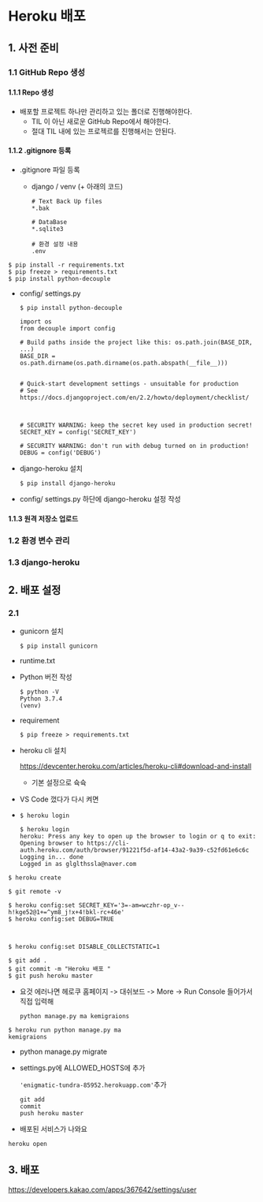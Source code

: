 # Heroku 배포

## 1. 사전 준비

### 1.1 GitHub Repo 생성

#### 1.1.1 Repo 생성

- 배포할 프로젝트 하나만 관리하고 있는 폴더로 진행해야한다.
  - TIL 이 아닌 새로운 GitHub Repo에서 해야한다.
  - 절대 TIL 내에 있는 프로젝르를 진행해서는 안된다.



#### 1.1.2 .gitignore 등록

- .gitignore 파일 등록

  - django / venv (+ 아래의 코드)

    ```
    # Text Back Up files
    *.bak
    
    # DataBase
    *.sqlite3
    
    # 환경 설정 내용
    .env
    ```



```
$ pip install -r requirements.txt
$ pip freeze > requirements.txt
$ pip install python-decouple
```





- config/ settings.py

  ```
  $ pip install python-decouple
  ```

  ```
  import os
  from decouple import config
  
  # Build paths inside the project like this: os.path.join(BASE_DIR, ...)
  BASE_DIR = os.path.dirname(os.path.dirname(os.path.abspath(__file__)))
  
  
  # Quick-start development settings - unsuitable for production
  # See https://docs.djangoproject.com/en/2.2/howto/deployment/checklist/
  


  # SECURITY WARNING: keep the secret key used in production secret!
  SECRET_KEY = config('SECRET_KEY')
  
  # SECURITY WARNING: don't run with debug turned on in production!
  DEBUG = config('DEBUG')
  ```







- django-heroku 설치

  ```
  $ pip install django-heroku
  ```

- config/ settings.py 하단에 django-heroku 설정 작성





#### 1.1.3 원격 저장소 업로드





### 1.2  환경 변수 관리

### 1.3 django-heroku





## 2. 배포 설정

### 2.1

- gunicorn 설치

  ```
  $ pip install gunicorn
  ```



- runtime.txt

- Python 버전 작성

  ```
  $ python -V
  Python 3.7.4
  (venv)
  ```



- requirement

  ```
  $ pip freeze > requirements.txt
  ```

  

- heroku cli 설치

  https://devcenter.heroku.com/articles/heroku-cli#download-and-install

  - 기본 설정으로 슉슉



- VS Code 껐다가 다시 켜면 

- ```
  $ heroku login
  
  $ heroku login
  heroku: Press any key to open up the browser to login or q to exit:
  Opening browser to https://cli-auth.heroku.com/auth/browser/91221f5d-af14-43a2-9a39-c52fd61e6c6c
  Logging in... done
  Logged in as glglthssla@naver.com
  ```





```
$ heroku create
```

```
$ git remote -v
```



```
$ heroku config:set SECRET_KEY='3=-am=wczhr-op_v--h!kge52@1+=^ym8_j!x+4!bkl-rc+46e'
$ heroku config:set DEBUG=TRUE



$ heroku config:set DISABLE_COLLECTSTATIC=1
```



```
$ git add .
$ git commit -m "Heroku 배포 "
$ git push heroku master
```



- 요것 에러나면 헤로쿠 홈페이지 -> 대쉬보드 -> More  -> Run Console 들어가서 직접 입력해

  `python manage.py ma
  kemigraions`

```
$ heroku run python manage.py ma
kemigraions

```



- python manage.py migrate

- settings.py에 ALLOWED_HOSTS에 추가

  `'enigmatic-tundra-85952.herokuapp.com'`추가

  ```
  git add 
  commit
  push heroku master
  ```

  

- 배포된 서비스가 나와요

```
heroku open
```



## 3. 배포







https://developers.kakao.com/apps/367642/settings/user
